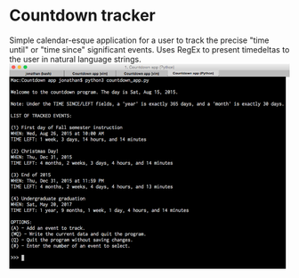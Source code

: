 # Countdown tracker

Simple calendar-esque application for a user to track the precise "time until" or "time since" significant events. Uses RegEx to present timedeltas to the user in natural language strings.
<br>
![interface screenshot](shot2.png "Sample screen.")
